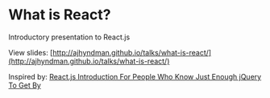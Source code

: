 # What is React?

Introductory presentation to React.js

View slides: [http://ajhyndman.github.io/talks/what-is-react/](http://ajhyndman.github.io/talks/what-is-react/)

Inspired by: [React.js Introduction For People Who Know Just Enough jQuery To Get By](http://reactfordesigners.com/labs/reactjs-introduction-for-people-who-know-just-enough-jquery-to-get-by/)
